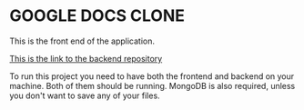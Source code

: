 # GOOGLE DOCS CLONE
This is the front end of the application.

[This is the link to the backend repository](https://github.com/mickelelkhoury/googleDocsClone-BE)

To run this project you need to have both the frontend and backend on your machine.
Both of them should be running.
MongoDB is also required, unless you don't want to save any of your files.
